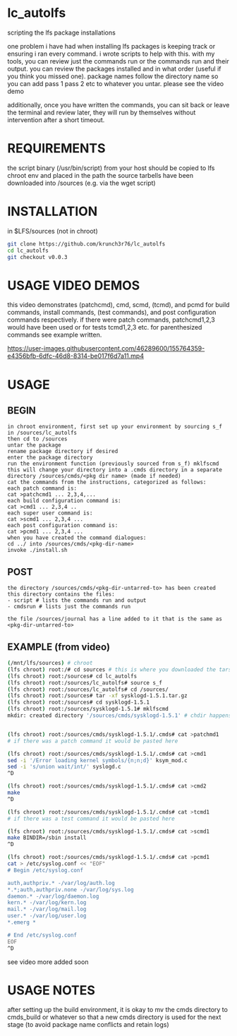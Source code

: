 # lc_autolfs
scripting the lfs package installations

one problem i have had when installing lfs packages is keeping track or ensuring i ran every command. i wrote scripts to help with this. with my tools, you can review just the commands run or the commands run and their output. you can review the packages installed and in what order (useful if you think you missed one). package names follow the directory name so you can add pass 1 pass 2 etc to whatever you untar. please see the video demo

additionally, once you have written the commands, you can sit back or leave the terminal and review later, they will run by themselves without intervention after a short timeout.

# REQUIREMENTS
the script binary (/usr/bin/script) from your host should be copied to lfs chroot env and placed in the path
the source tarbells have been downloaded into /sources (e.g. via the wget script)

# INSTALLATION
in $LFS/sources (not in chroot)
```bash
git clone https://github.com/krunch3r76/lc_autolfs
cd lc_autolfs
git checkout v0.0.3
```

# USAGE VIDEO DEMOS

this video demonstrates (patchcmd), cmd, scmd, (tcmd), and pcmd for build commands, install commands, (test commands), and post configuration commands respectively. if there were patch commands, patchcmd1,2,3 would have been used or for tests tcmd1,2,3 etc. for parenthesized commands see example written.

https://user-images.githubusercontent.com/46289600/155764359-e4356bfb-6dfc-46d8-8314-be017f6d7a11.mp4


# USAGE

## BEGIN
```
in chroot environment, first set up your environment by sourcing s_f in /sources/lc_autolfs
then cd to /sources
untar the package
rename package directory if desired
enter the package directory
run the environment function (previously sourced from s_f) mklfscmd
this will change your directory into a .cmds directory in a separate directory /sources/cmds/<pkg dir name> (made if needed)
cat the commands from the instructions, categorized as follows:
each patch command is:
cat >patchcmd1 ... 2,3,4,...
each build configuration command is:
cat >cmd1 ... 2,3,4 ..
each super user command is:
cat >scmd1 ... 2,3,4 ...
each post configuration command is:
cat >pcmd1 ... 2,3,4 ...
when you have created the command dialogues:
cd ../ into /sources/cmds/<pkg-dir-name>
invoke ./install.sh
```

## POST
```
the directory /sources/cmds/<pkg-dir-untarred-to> has been created
this directory contains the files:
- script # lists the commands run and output
- cmdsrun # lists just the commands run

the file /sources/journal has a line added to it that is the same as <pkg-dir-untarred-to>
```

## EXAMPLE (from video)
```bash
(/mnt/lfs/sources) # chroot
(lfs chroot) root:/# cd sources # this is where you downloaded the tars
(lfs chroot) root:/sources# cd lc_autolfs
(lfs chroot) root:/sources/lc_autolfs# source s_f
(lfs chroot) root:/sources/lc_autolfs# cd /sources/
(lfs chroot) root:/sources# tar -xf sysklogd-1.5.1.tar.gz
(lfs chroot) root:/sources# cd sysklogd-1.5.1
(lfs chroot) root:/sources/sysklogd-1.5.1# mklfscmd
mkdir: created directory '/sources/cmds/sysklogd-1.5.1' # chdir happens in the background


(lfs chroot) root:/sources/cmds/sysklogd-1.5.1/.cmds# cat >patchmd1
# if there was a patch command it would be pasted here

(lfs chroot) root:/sources/cmds/sysklogd-1.5.1/.cmds# cat >cmd1
sed -i '/Error loading kernel symbols/{n;n;d}' ksym_mod.c
sed -i 's/union wait/int/' syslogd.c
^D

(lfs chroot) root:/sources/cmds/sysklogd-1.5.1/.cmds# cat >cmd2
make
^D

(lfs chroot) root:/sources/cmds/sysklogd-1.5.1/.cmds# cat >tcmd1
# if there was a test command it would be pasted here

(lfs chroot) root:/sources/cmds/sysklogd-1.5.1/.cmds# cat >scmd1
make BINDIR=/sbin install
^D

(lfs chroot) root:/sources/cmds/sysklogd-1.5.1/.cmds# cat >pcmd1
cat > /etc/syslog.conf << "EOF"
# Begin /etc/syslog.conf

auth,authpriv.* -/var/log/auth.log
*.*;auth,authpriv.none -/var/log/sys.log
daemon.* -/var/log/daemon.log
kern.* -/var/log/kern.log
mail.* -/var/log/mail.log
user.* -/var/log/user.log
*.emerg *

# End /etc/syslog.conf
EOF
^D
```
see video more added soon


# USAGE NOTES
after setting up the build environment, it is okay to mv the cmds directory to cmds_build or whatever so that a new cmds directory is used for the next stage (to avoid package name conflicts and retain logs)




